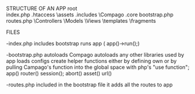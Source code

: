 STRUCTURE OF AN APP
root\
    index.php
    .htaccess
    \assets
    \.includes
        \Compago
    \.core
        bootstrap.php
        routes.php
        \Controllers
        \Models
        \Views
        \templates
        \fragments



FILES

-index.php
    includes bootstrap
    runs app  ( app()->run();)
    

-bootstrap.php
    autoloads Compago
    autoloads any other libraries used by app
    loads configs
    create helper functions either by defining own 
     or by pulling Campago's function into the global space
     with php's "use function"; 
        app()
        router()
        session();
        abort()
        asset()
        url()
    

-routes.php
    included in the bootstrap file
    it adds all the routes to app